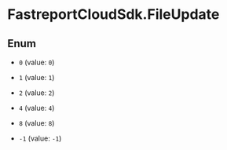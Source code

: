 # FastreportCloudSdk.FileUpdate

## Enum


* `0` (value: `0`)

* `1` (value: `1`)

* `2` (value: `2`)

* `4` (value: `4`)

* `8` (value: `8`)

* `-1` (value: `-1`)


